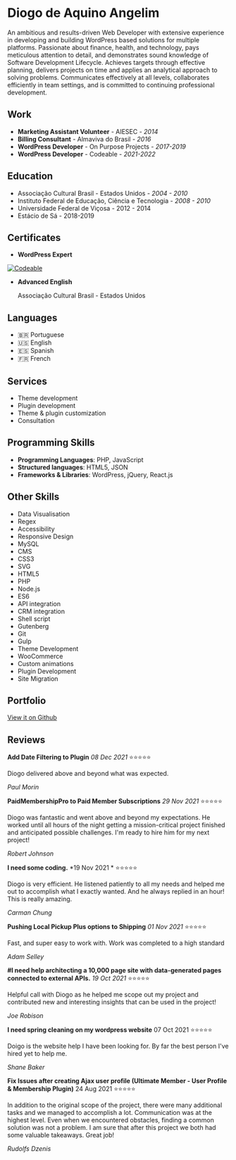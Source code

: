 # Diogo de Aquino Angelim 

An ambitious and results-driven Web Developer with extensive experience in developing and building WordPress based solutions for multiple platforms. Passionate about finance, health, and technology, pays meticulous attention to detail, and demonstrates sound knowledge of Software Development Lifecycle. Achieves targets through effective planning, delivers projects on time and applies an analytical approach to solving problems. Communicates effectively at all levels, collaborates efficiently  in team settings, and is committed to continuing professional development. 

## Work 

- **Marketing Assistant Volunteer** - AIESEC - *2014* 
- **Billing Consultant** - Almaviva do Brasil - *2016* 
- **WordPress Developer** - On Purpose Projects - *2017-2019* 
- **WordPress Developer** - Codeable - *2021-2022* 


## Education 

- Associação Cultural Brasil - Estados Unidos - *2004 - 2010* 
- Instituto Federal de Educação, Ciência e Tecnologia - *2008 - 2010* 
- Universidade Federal de Viçosa - 2012 - 2014 
- Estácio de Sá - 2018-2019 

## Certificates 

- **WordPress Expert** 

[![Codeable](https://gcdnb.pbrd.co/images/Hm69OgtFCv6z.png?o=1 'Diogo Angelim - Codeable Certified Expert')](https://www.credential.net/58930281-2568-48db-a5df-a85e40244d6e?record_view=true#gs.7hlu99)

- **Advanced English** 

  Associação Cultural Brasil - Estados Unidos 

## Languages 

- 🇧🇷 Portuguese 
- 🇺🇸 English 
- 🇪🇸 Spanish 
- 🇫🇷 French 

## Services 

- Theme development 
- Plugin development 
- Theme & plugin customization 
- Consultation 

## Programming Skills 

- **Programming Languages**: PHP, JavaScript 
- **Structured languages**: HTML5, JSON 
- **Frameworks & Libraries**: WordPress, jQuery, React.js

## Other Skills 

- Data Visualisation
- Regex 
- Accessibility 
- Responsive Design 
- MySQL 
- CMS
- CSS3
- SVG
- HTML5
- PHP
- Node.js
- ES6
- API integration
- CRM integration
- Shell script
- Gutenberg
- Git
- Gulp
- Theme Development 
- WooCommerce
- Custom animations
- Plugin Development
- Site Migration 


## Portfolio 

[View it on Github](https://github.com/digelim?tab=repositories)


## Reviews 

**Add Date Filtering to Plugin** *08 Dec 2021* 
⭐⭐⭐⭐⭐

Diogo delivered above and beyond what was expected. 

*Paul Morin*



**PaidMembershipPro to Paid Member Subscriptions** *29 Nov 2021* 
⭐⭐⭐⭐⭐

Diogo was fantastic and went above and beyond my expectations. He worked until all hours of the night getting a mission-critical project finished and anticipated possible challenges. I'm ready to hire him for my next project! 

*Robert Johnson*



**I need some coding.** *19 Nov 2021 *
⭐⭐⭐⭐⭐

Diogo is very efficient. He listened patiently to all my needs and helped me out to accomplish what I exactly wanted. And he always replied in an hour! This is really amazing. 

*Carman Chung*



**Pushing Local Pickup Plus options to Shipping** *01 Nov 2021* 
⭐⭐⭐⭐⭐

Fast, and super easy to work with. Work was completed to a high standard 

*Adam Selley*



**#I need help architecting a 10,000 page site with data-generated pages connected to external APIs.** *19 Oct 2021*
⭐⭐⭐⭐⭐

Helpful call with Diogo as he helped me scope out my project and contributed new and interesting  insights that can be used in the project! 

*Joe Robison*



**I need spring cleaning on my wordpress website**  07 Oct 2021 
⭐⭐⭐⭐⭐

Doigo is the website help I have been looking for. By far the best person I've hired yet to help me. 

*Shane Baker*



**Fix Issues after creating Ajax user profile (Ultimate Member - User Profile & Membership Plugin)** 24 Aug 2021 
⭐⭐⭐⭐⭐

In addition to the original scope of the project, there were many additional tasks and we managed to accomplish a lot. Communication was at the highest level. Even when we encountered obstacles, finding a common solution was not a problem. I am sure that after this project we both had some valuable takeaways. Great job! 

*Rudolfs Dzenis*

